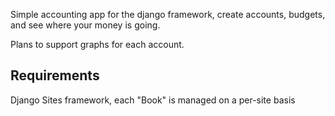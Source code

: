 Simple accounting app for the django framework, create accounts, budgets, and see where your money is going.

Plans to support graphs for each account.

## Requirements ##
Django Sites framework, each "Book" is managed on a per-site basis